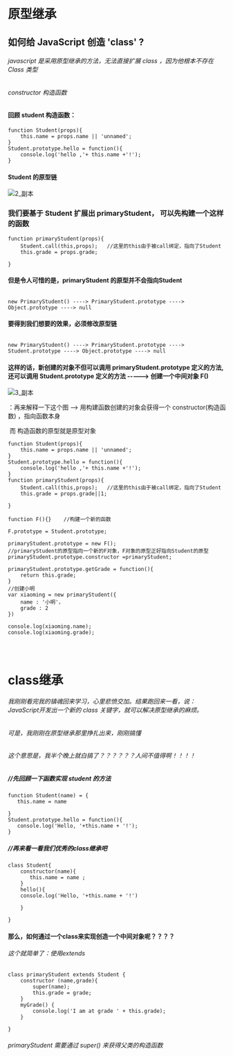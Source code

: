 # 原型继承

## 如何给 JavaScript 创造 'class' ?

###### javascript 是采用原型继承的方法，无法直接扩展 class ，因为他根本不存在 Class 类型

###### constructor  构造函数

#### 回顾 student 构造函数：

```+
function Student(props){
	this.name = props.name || 'unnamed';
}
Student.prototype.hello = function(){
	console.log('hello ,'+ this.name +'!');
}
```

####  Student 的原型链



![2_副本](C:\Users\asus\Pictures\2_副本.png)



### 我们要基于 Student 扩展出 primaryStudent， 可以先构建一个这样的函数

```+
function primaryStudent(props){
 	Student.call(this,props);   //这里的this由于被call绑定，指向了Student
	this.grade = props.grade;

}
```



#### 但是令人可惜的是，primaryStudent 的原型并不会指向Student

```+

new PrimaryStudent() ----> PrimaryStudent.prototype ----> Object.prototype ----> null

```

#### 要得到我们想要的效果，必须修改原型链

```+

new PrimaryStudent() ----> PrimaryStudent.prototype ----> Student.prototype ----> Object.prototype ----> null

```



#### 这样的话，新创建的对象不但可以调用 primaryStudent.prototype 定义的方法,还可以调用 Student.prototype 定义的方法 -----> 创建一个中间对象 F()



![3_副本](C:\Users\asus\Pictures\3_副本.png)

：再来解释一下这个图 --> 用构建函数创建的对象会获得一个 constructor(构造函数) ，指向函数本身

​    而 构造函数的原型就是原型对象

```+
function Student(props){
	this.name = props.name || 'unnamed';
}
Student.prototype.hello = function(){
	console.log('hello ,'+ this.name +'!');
}
function primaryStudent(props){
 	Student.call(this,props);   //这里的this由于被call绑定，指向了Student
	this.grade = props.grade||1;

}

function F(){}    //构建一个新的函数

F.prototype = Student.prototype;

primaryStudent.prototype = new F();
//primaryStudent的原型指向一个新的F对象，F对象的原型正好指向Student的原型
primaryStudent.prototype.constructor =primaryStudent;

primaryStudent.prototype.getGrade = function(){
	return this.grade;
}
//创建小明
var xiaoming = new primaryStudent({
    name : '小明'，
    grade : 2
})

console.log(xiaoming.name);
console.log(xiaoming.grade);




```

# class继承

###### 我刚刚看完我的镇魂回来学习，心里悲愤交加。结果跑回来一看，说：JavaScript开发出一个新的 class 关键字，就可以解决原型继承的麻烦。

###### 可是，我刚刚在原型继承那里挣扎出来，刚刚搞懂

###### 这个意思是，我半个晚上就白搞了？？？？？？人间不值得啊！！！！





##### //先回顾一下函数实现 student 的方法

 ```+
function Student(name) = {
    this.name = name
    
}
Student.prototype.hello = function(){
	console.log('Hello, '+this.name + '!');
}
 ```





##### //再来看一看我们优秀的class继承吧

```+
class Student{
	constructor(name){
       this.name = name ;
	}
	hello(){
	console.log('Hello, '+this.name + '!')

	}

}
```



#### 那么，如何通过一个class来实现创造一个中间对象呢？？？？

###### 这个就简单了：使用extends

```+
class primaryStudent extends Student {
	constructor (name,grade){
		super(name);
		this.grade = grade;
	}
 	myGrade() {
        console.log('I am at grade ' + this.grade);
    }

}
```



###### primaryStudent 需要通过 super() 来获得父类的构造函数








